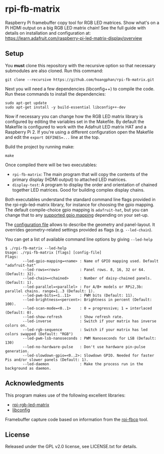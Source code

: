 # rpi-fb-matrix
Raspberry Pi framebuffer copy tool for RGB LED matrices.  Show what's on a Pi HDMI output on a big RGB LED matrix chain!
See the full guide with details on installation and configuration at: https://learn.adafruit.com/raspberry-pi-led-matrix-display/overview

## Setup

You **must** clone this repository with the recursive option so that necessary
submodules are also cloned.  Run this command:

    git clone --recursive https://github.com/hoangphan/rpi-fb-matrix.git

Next you will need a few dependencies (libconfig++) to compile the code.  Run
these commands to install the dependencies:

    sudo apt-get update
    sudo apt-get install -y build-essential libconfig++-dev

Now if necessary you can change how the RGB LED matrix library is configured
by editing the variables set in the Makefile.  By default the Makefile is
configured to work with the Adafruit LED matrix HAT and a Raspberry Pi 2.  If
you're using a different configuration open the Makefile and edit the `export DEFINES=...`
line at the top.

Build the project by running make:

    make

Once compiled there will be two executables:

*   `rpi-fb-matrix`: The main program that will copy the contents of the primary
    display (HDMI output) to attached LED matrices.
*   `display-test`: A program to display the order and orientation of chained
    together LED matrices.  Good for building complex display chains.

Both executables understand the standard command line flags provided in the
rpi-rgb-led-matrix library, for instance for choosing the gpio mapping.
The default compile-choice gpio mapping is `adafruit-hat`, but you can change
that to any [supported gpio mapping] depending on your set-up.

The [configuration file](./matrix.cfg) allows to describe the geometry and
panel-layout. It overrides geometry-related settings provided as flags
(e.g. `--led-chain`).

You can get a list of available command line options by giving `--led-help`
```
$ ./rpi-fb-matrix --led-help
Usage: ./rpi-fb-matrix [flags] [config-file]
Flags:
        --led-gpio-mapping=<name> : Name of GPIO mapping used. Default "adafruit-hat"
        --led-rows=<rows>         : Panel rows. 8, 16, 32 or 64. (Default: 32).
        --led-chain=<chained>     : Number of daisy-chained panels. (Default: 1).
        --led-parallel=<parallel> : For A/B+ models or RPi2,3b: parallel chains. range=1..3 (Default: 1).
        --led-pwm-bits=<1..11>    : PWM bits (Default: 11).
        --led-brightness=<percent>: Brightness in percent (Default: 100).
        --led-scan-mode=<0..1>    : 0 = progressive; 1 = interlaced (Default: 0).
        --led-show-refresh        : Show refresh rate.
        --led-inverse             : Switch if your matrix has inverse colors on.
        --led-rgb-sequence        : Switch if your matrix has led colors swapped (Default: "RGB")
        --led-pwm-lsb-nanoseconds : PWM Nanoseconds for LSB (Default: 130)
        --led-no-hardware-pulse   : Don't use hardware pin-pulse generation.
        --led-slowdown-gpio=<0..2>: Slowdown GPIO. Needed for faster Pis and/or slower panels (Default: 1).
        --led-daemon              : Make the process run in the background as daemon.
```

## Acknowledgments

This program makes use of the following excellent libraries:

*   [rpi-rgb-led-matrix](https://github.com/hzeller/rpi-rgb-led-matrix)
*   [libconfig](http://www.hyperrealm.com/libconfig/)

Framebuffer capture code based on information from the [rpi-fbcp](https://github.com/tasanakorn/rpi-fbcp) tool.

## License

Released under the GPL v2.0 license, see LICENSE.txt for details.

[supported gpio mapping]: https://github.com/hzeller/rpi-rgb-led-matrix/blob/master/lib/Makefile#L19
